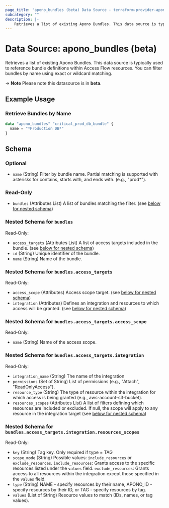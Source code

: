 ```yaml
---
page_title: "apono_bundles (beta) Data Source - terraform-provider-apono"
subcategory: ""
description: |-
    Retrieves a list of existing Apono Bundles. This data source is typically used to reference bundle definitions within Access Flow resources. You can filter bundles by name using exact or wildcard matching.
---
```


# Data Source: apono_bundles (beta)

Retrieves a list of existing Apono Bundles. This data source is typically used to reference bundle definitions within Access Flow resources. You can filter bundles by name using exact or wildcard matching.

-> **Note** Please note this datasource is in **beta**.

## Example Usage

### Retrieve Bundles by Name

```terraform
data "apono_bundles" "critical_prod_db_bundle" {
  name = "*Production DB*"
}
```

<!-- schema generated by tfplugindocs -->
## Schema

### Optional

- `name` (String) Filter by bundle name. Partial matching is supported with asterisks for contains, starts with, and ends with. (e.g., "prod*").

### Read-Only

- `bundles` (Attributes List) A list of bundles matching the filter. (see [below for nested schema](#nestedatt--bundles))

<a id="nestedatt--bundles"></a>
### Nested Schema for `bundles`

Read-Only:

- `access_targets` (Attributes List) A list of access targets included in the bundle. (see [below for nested schema](#nestedatt--bundles--access_targets))
- `id` (String) Unique identifier of the bundle.
- `name` (String) Name of the bundle.

<a id="nestedatt--bundles--access_targets"></a>
### Nested Schema for `bundles.access_targets`

Read-Only:

- `access_scope` (Attributes) Access scope target. (see [below for nested schema](#nestedatt--bundles--access_targets--access_scope))
- `integration` (Attributes) Defines an integration and resources to which access will be granted. (see [below for nested schema](#nestedatt--bundles--access_targets--integration))

<a id="nestedatt--bundles--access_targets--access_scope"></a>
### Nested Schema for `bundles.access_targets.access_scope`

Read-Only:

- `name` (String) Name of the access scope.


<a id="nestedatt--bundles--access_targets--integration"></a>
### Nested Schema for `bundles.access_targets.integration`

Read-Only:

- `integration_name` (String) The name of the integration
- `permissions` (Set of String) List of permissions (e.g., "Attach", "ReadOnlyAccess").
- `resource_type` (String) The type of resource within the integration for which access is being granted (e.g., aws-account-s3-bucket).
- `resources_scopes` (Attributes List) A list of filters defining which resources are included or excluded. If null, the scope will apply to any resource in the integration target (see [below for nested schema](#nestedatt--bundles--access_targets--integration--resources_scopes))

<a id="nestedatt--bundles--access_targets--integration--resources_scopes"></a>
### Nested Schema for `bundles.access_targets.integration.resources_scopes`

Read-Only:

- `key` (String) Tag key. Only required if type = TAG
- `scope_mode` (String) Possible values: `include_resources` or `exclude_resources`. `include_resources`: Grants access to the specific resources listed under the `values` field. `exclude_resources`: Grants access to all resources within the integration except those specified in the `values` field.
- `type` (String) NAME - specify resources by their name, APONO_ID - specify resources by their ID, or TAG - specify resources by tag.
- `values` (List of String) Resource values to match (IDs, names, or tag values).
